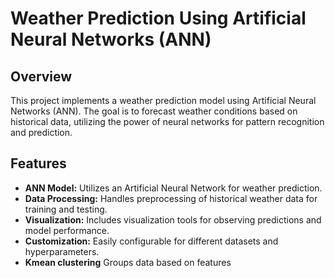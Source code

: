 # Weather Prediction Using Artificial Neural Networks (ANN)

## Overview

This project implements a weather prediction model using Artificial Neural Networks (ANN). The goal is to forecast weather conditions based on historical data, utilizing the power of neural networks for pattern recognition and prediction.

## Features

- **ANN Model:** Utilizes an Artificial Neural Network for weather prediction.
- **Data Processing:** Handles preprocessing of historical weather data for training and testing.
- **Visualization:** Includes visualization tools for observing predictions and model performance.
- **Customization:** Easily configurable for different datasets and hyperparameters.
- **Kmean clustering** Groups data based on features
